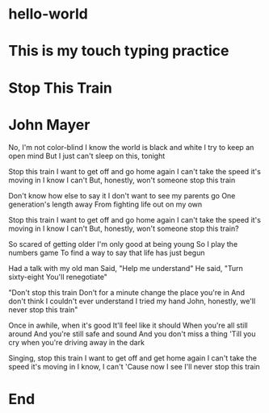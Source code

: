 # hello-world
# This is my touch typing practice
# Stop This Train
# John Mayer

No, I'm not color-blind
I know the world is black and white
I try to keep an open mind
But I just can't sleep on this, tonight 

Stop this train
I want to get off and go home again
I can't take the speed it's moving in
I know I can't
But, honestly, won't someone stop this train

Don't know how else to say it
I don't want to see my parents go
One generation's length away
From fighting life out on my own

Stop this train
I want to get off and go home again
I can't take the speed it's moving in
I know I can't
But, honestly, won't someone stop this train?

So scared of getting older
I'm only good at being young
So I play the numbers game
To find a way to say that life has just begun

Had a talk with my old man
Said, "Help me understand"
He said, "Turn sixty-eight
You'll renegotiate"

"Don't stop this train
Don't for a minute change the place you're in
And don't think I couldn't ever understand
I tried my hand
John, honestly, we'll never stop this train"

Once in awhile, when it's good
It'll feel like it should
When you're all still around
And you're still safe and sound
And you don't miss a thing
'Till you cry when you're driving away in the dark

Singing, stop this train
I want to get off and get home again
I can't take the speed it's moving in
I know, I can't
'Cause now I see I'll never stop this train

# End
